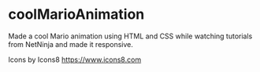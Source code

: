 # coolMarioAnimation
Made a cool Mario animation using HTML and CSS while watching tutorials from NetNinja and made it responsive.

Icons by Icons8 https://www.icons8.com